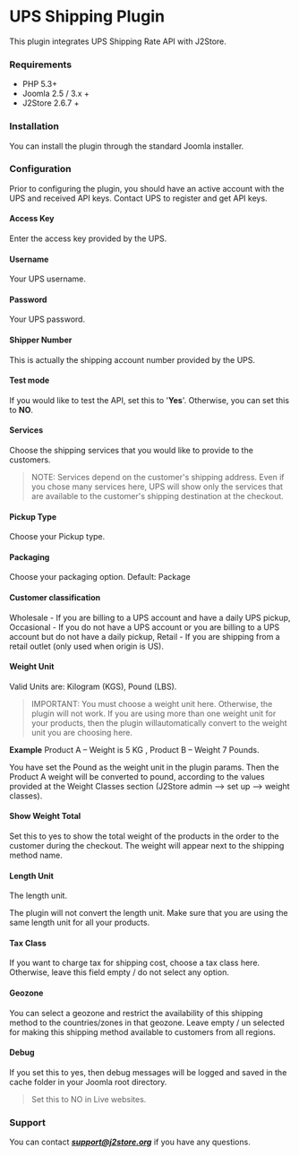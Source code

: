# UPS Shipping Plugin

This plugin integrates UPS Shipping Rate API with J2Store.

### Requirements
* PHP 5.3+
* Joomla 2.5 / 3.x +
* J2Store 2.6.7 +

### Installation
You can install the plugin through the standard Joomla installer.

### Configuration
Prior to configuring the plugin, you should have an active account with the UPS and received API keys. Contact UPS to register and get API keys.

#### Access Key
Enter the access key provided by the UPS.

#### Username
Your UPS username.

#### Password
Your UPS password.

#### Shipper Number
This is actually the shipping account number provided by the UPS.

#### Test mode
If you would like to test the API, set this to '**Yes**'. Otherwise, you can set this to **NO**.

#### Services
Choose the shipping services that you would like to provide to the customers.

>NOTE: Services depend on the customer's shipping address. Even if you chose many services here, UPS will show only the services that are available to the customer's shipping
destination at the checkout.

#### Pickup Type
Choose your Pickup type.

#### Packaging
Choose your packaging option. Default: Package

#### Customer classification
Wholesale - If you are billing to a UPS account and have a
daily UPS pickup, Occasional - If you do not have a UPS account or you are billing to a UPS account but do not have a daily pickup, Retail - If you are shipping from a retail outlet (only
used when origin is US).

#### Weight Unit
Valid Units are: Kilogram (KGS), Pound (LBS).

>IMPORTANT: You must choose a weight unit here. Otherwise, the plugin will not work. If you are using more than one weight unit for your products, then the plugin willautomatically convert to the weight unit you are choosing here.

**Example**
Product A – Weight is 5 KG , Product B – Weight 7 Pounds.

You have set the Pound as the weight unit in the plugin params.
Then the Product A weight will be converted to pound, according to the values provided at the Weight Classes section (J2Store admin –> set up –> weight classes).

#### Show Weight Total
Set this to yes to show the total weight of the products in the
order to the customer during the checkout. The weight will appear next to the shipping method name.

#### Length Unit
The length unit.

The plugin will not convert the length unit. Make sure that you are using the same length unit for all your products.

#### Tax Class
If you want to charge tax for shipping cost, choose a tax class here. Otherwise, leave this field empty / do not select any option.

#### Geozone
You can select a geozone and restrict the availability of this shipping method to the countries/zones in that geozone. Leave empty / un selected for making this shipping method available to customers from all regions.

#### Debug
If you set this to yes, then debug messages will be logged and saved in the cache folder in your Joomla root directory.

>Set this to NO in Live websites.

### Support
You can contact ***support@j2store.org*** if you have any questions.